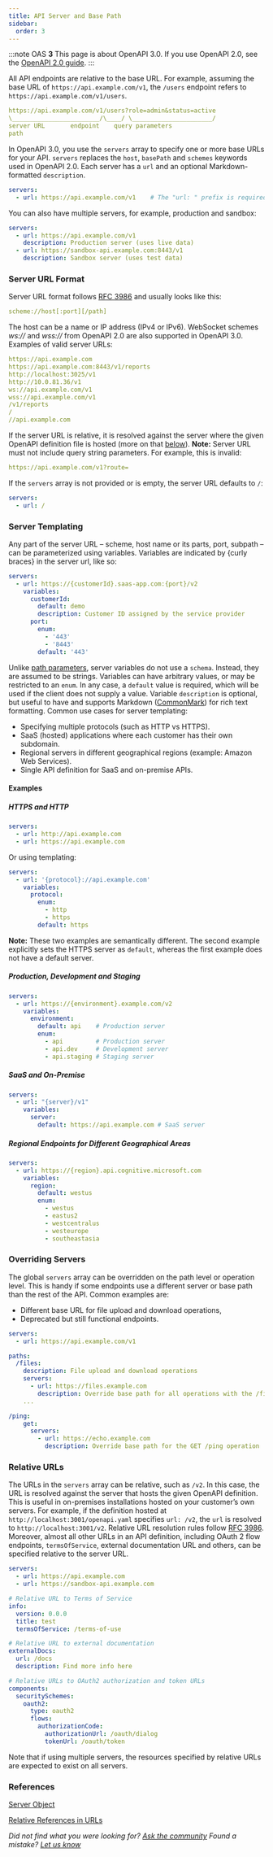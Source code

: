 ```yaml
---
title: API Server and Base Path
sidebar:
  order: 3
---
```


:::note
OAS **3** This page is about OpenAPI 3.0. If you use OpenAPI 2.0, see the [OpenAPI 2.0 guide](/docs/specification/v2_0/api-host-and-base-path/).
:::

All API endpoints are relative to the base URL. For example, assuming the base URL of `https://api.example.com/v1`, the `/users` endpoint refers to `https://api.example.com/v1/users`.

```yaml
https://api.example.com/v1/users?role=admin&status=active
\________________________/\____/ \______________________/
server URL       endpoint    query parameters
path
```

In OpenAPI 3.0, you use the `servers` array to specify one or more base URLs for your API. `servers` replaces the `host`, `basePath` and `schemes` keywords used in OpenAPI 2.0. Each server has a `url` and an optional Markdown-formatted `description`.

```yaml
servers:
  - url: https://api.example.com/v1    # The "url: " prefix is required
```

You can also have multiple servers, for example, production and sandbox:

```yaml
servers:
  - url: https://api.example.com/v1
    description: Production server (uses live data)
  - url: https://sandbox-api.example.com:8443/v1
    description: Sandbox server (uses test data)
```

### Server URL Format

Server URL format follows [RFC 3986](https://tools.ietf.org/html/rfc3986) and usually looks like this:

```yaml
scheme://host[:port][/path]
```

The host can be a name or IP address (IPv4 or IPv6). WebSocket schemes _ws://_ and _wss://_ from OpenAPI 2.0 are also supported in OpenAPI 3.0. Examples of valid server URLs:

```yaml
https://api.example.com
https://api.example.com:8443/v1/reports
http://localhost:3025/v1
http://10.0.81.36/v1
ws://api.example.com/v1
wss://api.example.com/v1
/v1/reports
/
//api.example.com
```

If the server URL is relative, it is resolved against the server where the given OpenAPI definition file is hosted (more on that [below](#relative-urls)). **Note:** Server URL must not include query string parameters. For example, this is invalid:

```yaml
https://api.example.com/v1?route=
```

If the `servers` array is not provided or is empty, the server URL defaults to `/`:

```yaml
servers:
  - url: /
```

### Server Templating

Any part of the server URL – scheme, host name or its parts, port, subpath – can be parameterized using variables. Variables are indicated by {curly braces} in the server url, like so:

```yaml
servers:
  - url: https://{customerId}.saas-app.com:{port}/v2
    variables:
      customerId:
        default: demo
        description: Customer ID assigned by the service provider
      port:
        enum:
          - '443'
          - '8443'
        default: '443'
```

Unlike [path parameters](/docs/specification/describing-parameters/#path), server variables do not use a `schema`. Instead, they are assumed to be strings. Variables can have arbitrary values, or may be restricted to an `enum`. In any case, a `default` value is required, which will be used if the client does not supply a value. Variable `description` is optional, but useful to have and supports Markdown ([CommonMark](http://commonmark.org/help/)) for rich text formatting. Common use cases for server templating:

- Specifying multiple protocols (such as HTTP vs HTTPS).
- SaaS (hosted) applications where each customer has their own subdomain.
- Regional servers in different geographical regions (example: Amazon Web Services).
- Single API definition for SaaS and on-premise APIs.

#### Examples

##### HTTPS and HTTP

```yaml
servers:
  - url: http://api.example.com
  - url: https://api.example.com
```

Or using templating:

```yaml
servers:
  - url: '{protocol}://api.example.com'
    variables:
      protocol:
        enum:
          - http
          - https
        default: https
```

**Note:** These two examples are semantically different. The second example explicitly sets the HTTPS server as `default`, whereas the first example does not have a default server.

##### Production, Development and Staging

```yaml
servers:
  - url: https://{environment}.example.com/v2
    variables:
      environment:
        default: api    # Production server
        enum:
          - api         # Production server
          - api.dev     # Development server
          - api.staging # Staging server
```

##### SaaS and On-Premise

```yaml
servers:
  - url: "{server}/v1"
    variables:
      server:
        default: https://api.example.com # SaaS server
```

##### Regional Endpoints for Different Geographical Areas

```yaml
servers:
  - url: https://{region}.api.cognitive.microsoft.com
    variables:
      region:
        default: westus
        enum:
          - westus
          - eastus2
          - westcentralus
          - westeurope
          - southeastasia
```

### Overriding Servers

The global `servers` array can be overridden on the path level or operation level. This is handy if some endpoints use a different server or base path than the rest of the API. Common examples are:

- Different base URL for file upload and download operations,
- Deprecated but still functional endpoints.

```yaml
servers:
  - url: https://api.example.com/v1

paths:
  /files:
    description: File upload and download operations
    servers:
      - url: https://files.example.com
        description: Override base path for all operations with the /files path
    ...

/ping:
    get:
      servers:
        - url: https://echo.example.com
          description: Override base path for the GET /ping operation
```

### Relative URLs

The URLs in the `servers` array can be relative, such as `/v2`. In this case, the URL is resolved against the server that hosts the given OpenAPI definition. This is useful in on-premises installations hosted on your customer’s own servers. For example, if the definition hosted at `http://localhost:3001/openapi.yaml` specifies `url: /v2`, the `url` is resolved to `http://localhost:3001/v2`. Relative URL resolution rules follow [RFC 3986](https://tools.ietf.org/html/rfc3986). Moreover, almost all other URLs in an API definition, including OAuth 2 flow endpoints, `termsOfService`, external documentation URL and others, can be specified relative to the server URL.

```yaml
servers:
  - url: https://api.example.com
  - url: https://sandbox-api.example.com

# Relative URL to Terms of Service
info:
  version: 0.0.0
  title: test
  termsOfService: /terms-of-use

# Relative URL to external documentation
externalDocs:
  url: /docs
  description: Find more info here

# Relative URLs to OAuth2 authorization and token URLs
components:
  securitySchemes:
    oauth2:
      type: oauth2
      flows:
        authorizationCode:
          authorizationUrl: /oauth/dialog
          tokenUrl: /oauth/token
```

Note that if using multiple servers, the resources specified by relative URLs are expected to exist on all servers.

### References

[Server Object](https://github.com/OAI/OpenAPI-Specification/blob/master/versions/3.0.4.md#server-object)

[Relative References in URLs](https://github.com/OAI/OpenAPI-Specification/blob/master/versions/3.0.4.md#relative-references-in-urls)

_Did not find what you were looking for? [Ask the community](https://community.smartbear.com/t5/Swagger-Open-Source-Tools/bd-p/SwaggerOSTools)
Found a mistake? [Let us know](https://github.com/swagger-api/swagger.io/issues)_
